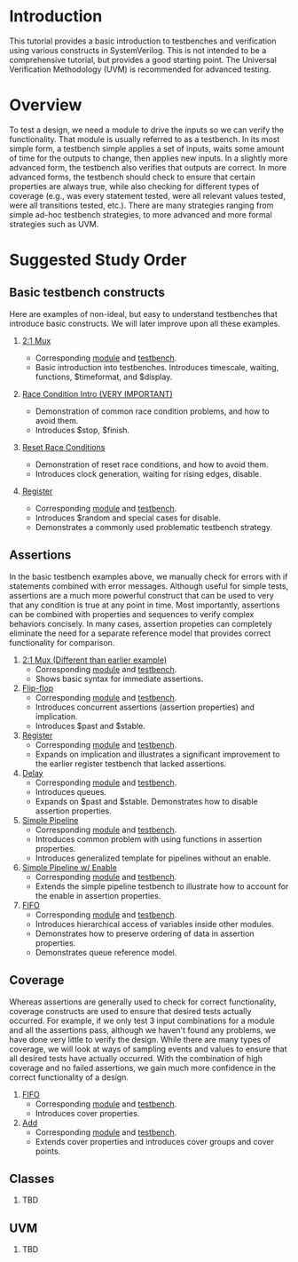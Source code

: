 # Introduction

This tutorial provides a basic introduction to testbenches and verification using various constructs in SystemVerilog. This is not intended to be a comprehensive tutorial, but 
provides a good starting point. The Universal Verification Methodology (UVM) is recommended for advanced testing.

# Overview

To test a design, we need a module to drive the inputs so we can verify the functionality. That module is usually referred to as a testbench. In its most simple form, a 
testbench simple applies a set of inputs, waits some amount of time for the outputs to change, then applies new inputs. In a slightly more advanced form, the testbench also
verifies that outputs are correct. In more advanced forms, the testbench should check to ensure that certain properties are always true, while also checking for different 
types of coverage (e.g., was every statement tested, were all relevant values tested, were all transitions tested, etc.). There are many strategies ranging from simple ad-hoc
testbench strategies, to more advanced and more formal strategies such as UVM.

# Suggested Study Order

## Basic testbench constructs

Here are examples of non-ideal, but easy to understand testbenches that introduce basic constructs. We will later improve upon all these examples.

1. [2:1 Mux](basic/mux2x1_tb.sv)
    - Corresponding [module](basic/mux2x1.sv) and [testbench](basic/mux2x1_tb.sv).
    - Basic introduction into testbenches. Introduces timescale, waiting, functions, $timeformat, and $display.

1. [Race Condition Intro (VERY IMPORTANT)](basic/race.sv)
    - Demonstration of common race condition problems, and how to avoid them.
    - Introduces $stop, $finish. 

1. [Reset Race Conditions](basic/reset_race.sv)
    - Demonstration of reset race conditions, and how to avoid them.
    - Introduces clock generation, waiting for rising edges, disable. 

1. [Register](basic/register_tb.sv)
    - Corresponding [module](basic/register.sv) and [testbench](basic/register_tb.sv).
    - Introduces $random and special cases for disable. 
    - Demonstrates a commonly used problematic testbench strategy.
    
## Assertions

In the basic testbench examples above, we manually check for errors with if statements combined with error messages. Although useful for simple tests, assertions are a much 
more powerful construct that can be used to very that any condition is true at any point in time. Most importantly, assertions can be combined with properties and sequences
to verify complex behaviors concisely. In many cases, assertion propeties can completely eliminate the need for a separate reference model that provides correct functionality 
for comparison.

1. [2:1 Mux (Different than earlier example)](assertions/mux2x1_tb.sv)
    - Corresponding [module](assertions/mux2x1.sv) and [testbench](assertions/mux2x1_tb.sv).
    - Shows basic syntax for immediate assertions.    
1. [Flip-flop](assertions/ff_tb.sv)
    - Corresponding [module](assertions/ff.sv) and [testbench](assertions/ff_tb.sv).
    - Introduces concurrent assertions (assertion properties) and implication.
    - Introduces $past and $stable.
1. [Register](assertions/register_tb.sv)
    - Corresponding [module](assertions/register.sv) and [testbench](assertions/register_tb.sv).
    - Expands on implication and illustrates a significant improvement to the earlier register testbench that lacked assertions.    
1. [Delay](assertions/delay.sv)
    - Corresponding [module](assertions/delay.sv) and [testbench](assertions/delay_tb.sv).
    - Introduces queues.
    - Expands on $past and $stable. Demonstrates how to disable assertion properties.
1. [Simple Pipeline](assertions/simple_pipeline.sv)
    - Corresponding [module](assertions/simple_pipeline.sv) and [testbench](assertions/simple_pipeline_tb.sv).
    - Introduces common problem with using functions in assertion properties.
    - Introduces generalized template for pipelines without an enable.
1. [Simple Pipeline w/ Enable](assertions/simple_pipeline_with_en.sv)
    - Corresponding [module](assertions/simple_pipeline_with_en.sv) and [testbench](assertions/simple_pipeline_with_en_tb.sv).
    - Extends the simple pipeline testbench to illustrate how to account for the enable in assertion properties.    
1. [FIFO](assertions/fifo.sv)
    - Corresponding [module](assertions/fifo.sv) and [testbench](assertions/fifo_tb.sv).
    - Introduces hierarchical access of variables inside other modules.
    - Demonstrates how to preserve ordering of data in assertion properties.
    - Demonstrates queue reference model.

## Coverage

Whereas assertions are generally used to check for correct functionality, coverage constructs are used to ensure that desired tests actually occurred. For example, if we only
test 3 input combinations for a module and all the assertions pass, although we haven't found any problems, we have done very little to verify the design.
While there are many types of coverage, we will look at ways of sampling events and values to ensure that all desired tests have actually occurred. With the combination of 
high coverage and no failed assertions, we gain much more confidence in the correct functionality of a design.

1. [FIFO](coverage/fifo_tb.sv)
    - Corresponding [module](coverage/fifo.sv) and [testbench](coverage/fifo_tb.sv).
    - Introduces cover properties.
1. [Add](coverage/add_tb.sv)
    - Corresponding [module](coverage/add.sv) and [testbench](coverage/add_tb.sv).
    - Extends cover properties and introduces cover groups and cover points.

## Classes

1. TBD

## UVM
    
1. TBD
